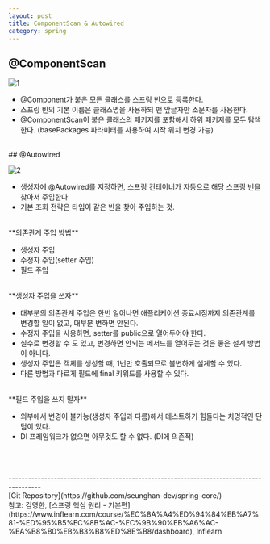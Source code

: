 ```yaml
---
layout: post
title: ComponentScan & Autowired
category: spring
---
```


## @ComponentScan

![1](https://user-images.githubusercontent.com/77649948/106686349-7d6f8280-660d-11eb-82da-9e78fcfbdb7c.png)

- @Component가 붙은 모든 클래스를 스프링 빈으로 등록한다.
- 스프링 빈의 기본 이름은 클래스명을 사용하되 맨 앞글자만 소문자를 사용한다.
- @ComponentScan이 붙은 클래스의 패키지를 포함해서 하위 패키지를 모두 탐색한다. (basePackages 파라미터를 사용하여 시작 위치 변경 가능)

<br>
## @Autowired

![2](https://user-images.githubusercontent.com/77649948/106686360-806a7300-660d-11eb-968c-5df57c2bbbd3.png)

- 생성자에 @Autowired를 지정하면, 스프링 컨테이너가 자동으로 해당 스프링 빈을 찾아서 주입한다.
- 기본 조회 전략은 타입이 같은 빈을 찾아 주입하는 것.

<br>
**의존관계 주입 방법**

- 생성자 주입
- 수정자 주입(setter 주입)
- 필드 주입

<br>
**생성자 주입을 쓰자**

- 대부분의 의존관계 주입은 한번 일어나면 애플리케이션 종료시점까지 의존관계를 변경할 일이 없고, 대부분 변하면 안된다.
- 수정자 주입을 사용하면, setter를 public으로 열어두어야 한다.
- 실수로 변경할 수 도 있고, 변경하면 안되는 메서드를 열어두는 것은 좋은 설계 방법이 아니다.
- 생성자 주입은 객체를 생성할 때, 1번만 호출되므로 불변하게 설계할 수 있다.
- 다른 방법과 다르게 필드에 final 키워드를 사용할 수 있다.

<br>
**필드 주입을 쓰지 말자**

- 외부에서 변경이 불가능(생성자 주입과 다름)해서 테스트하기 힘들다는 치명적인 단덤이 있다.
- DI 프레임워크가 없으면 아무것도 할 수 없다. (DI에 의존적)



<br>
<br>
<br>
----------------------------------------------------------------------------------------
<br>
[Git Repository](https://github.com/seunghan-dev/spring-core/)
<br>
참고: 김영한, [스프링 핵심 원리 - 기본편](https://www.inflearn.com/course/%EC%8A%A4%ED%94%84%EB%A7%81-%ED%95%B5%EC%8B%AC-%EC%9B%90%EB%A6%AC-%EA%B8%B0%EB%B3%B8%ED%8E%B8/dashboard), Inflearn

